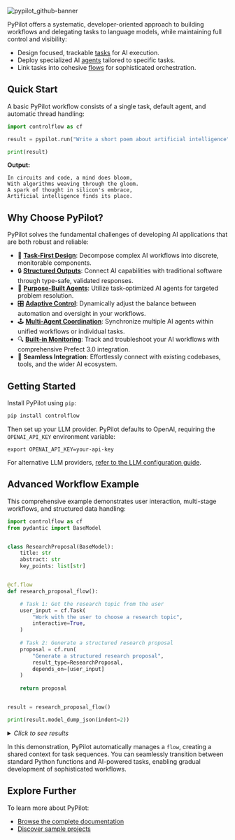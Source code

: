 
![pypilot_github-banner](https://github.com/user-attachments/assets/98829416-ba33-4813-bff7-36c6b84ca0dc)


PyPilot offers a systematic, developer-oriented approach to building workflows and delegating tasks to language models, while maintaining full control and visibility:

- Design focused, trackable [tasks](https://pypilot.ai/concepts/tasks) for AI execution.
- Deploy specialized AI [agents](https://pypilot.ai/concepts/agents) tailored to specific tasks.
- Link tasks into cohesive [flows](https://pypilot.ai/concepts/flows) for sophisticated orchestration.

## Quick Start

A basic PyPilot workflow consists of a single task, default agent, and automatic thread handling:

```python
import controlflow as cf

result = pypilot.run("Write a short poem about artificial intelligence")

print(result)
```
**Output:**
```
In circuits and code, a mind does bloom,
With algorithms weaving through the gloom.
A spark of thought in silicon's embrace,
Artificial intelligence finds its place.
```

## Why Choose PyPilot?

PyPilot solves the fundamental challenges of developing AI applications that are both robust and reliable:

- 🧩 [**Task-First Design**](https://pypilot.ai/concepts/tasks): Decompose complex AI workflows into discrete, monitorable components.
- 🔒 [**Structured Outputs**](https://pypilot.ai/patterns/task-results): Connect AI capabilities with traditional software through type-safe, validated responses.
- 🤖 [**Purpose-Built Agents**](https://pypilot.ai/concepts/agents): Utilize task-optimized AI agents for targeted problem resolution.
- 🎛️ [**Adaptive Control**](https://pypilot.ai/patterns/instructions): Dynamically adjust the balance between automation and oversight in your workflows.
- 🕹️ [**Multi-Agent Coordination**](https://pypilot.ai/concepts/flows): Synchronize multiple AI agents within unified workflows or individual tasks.
- 🔍 [**Built-in Monitoring**](https://github.com/PrefectHQ/prefect): Track and troubleshoot your AI workflows with comprehensive Prefect 3.0 integration.
- 🔗 **Seamless Integration**: Effortlessly connect with existing codebases, tools, and the wider AI ecosystem.

## Getting Started

Install PyPilot using `pip`:

```bash
pip install controlflow
```

Then set up your LLM provider. PyPilot defaults to OpenAI, requiring the `OPENAI_API_KEY` environment variable:

```
export OPENAI_API_KEY=your-api-key
```

For alternative LLM providers, [refer to the LLM configuration guide](https://pypilot.ai/guides/configure-llms).

## Advanced Workflow Example

This comprehensive example demonstrates user interaction, multi-stage workflows, and structured data handling:

```python
import controlflow as cf
from pydantic import BaseModel


class ResearchProposal(BaseModel):
    title: str
    abstract: str
    key_points: list[str]


@cf.flow
def research_proposal_flow():

    # Task 1: Get the research topic from the user
    user_input = cf.Task(
        "Work with the user to choose a research topic",
        interactive=True,
    )
    
    # Task 2: Generate a structured research proposal
    proposal = cf.run(
        "Generate a structured research proposal",
        result_type=ResearchProposal,
        depends_on=[user_input]
    )
    
    return proposal


result = research_proposal_flow()

print(result.model_dump_json(indent=2))
```
<details>
<summary><i>Click to see results</i></summary>
</br>

>**Conversation:**
> ```text
> Agent: Hello! I'm here to help you choose a research topic. Do you have 
> any particular area of interest or field you would like to explore? 
> If you have any specific ideas or requirements, please share them as well.
> 
> User: Yes, I'm interested in LLM agentic workflows
> ```
> 
> **Proposal:**
> ```json
> {
>     "title": "AI Agentic Workflows: Enhancing Efficiency and Automation",
>     "abstract": "This research proposal aims to explore the development and implementation of AI agentic workflows to enhance efficiency and automation in various domains. AI agents, equipped with advanced capabilities, can perform complex tasks, make decisions, and interact with other agents or humans to achieve specific goals. This research will investigate the underlying technologies, methodologies, and applications of AI agentic workflows, evaluate their effectiveness, and propose improvements to optimize their performance.",
>     "key_points": [
>         "Introduction: Definition and significance of AI agentic workflows, Historical context and evolution of AI in workflows",
>         "Technological Foundations: AI technologies enabling agentic workflows (e.g., machine learning, natural language processing), Software and hardware requirements for implementing AI workflows",
>         "Methodologies: Design principles for creating effective AI agents, Workflow orchestration and management techniques, Interaction protocols between AI agents and human operators",
>         "Applications: Case studies of AI agentic workflows in various industries (e.g., healthcare, finance, manufacturing), Benefits and challenges observed in real-world implementations",
>         "Evaluation and Metrics: Criteria for assessing the performance of AI agentic workflows, Metrics for measuring efficiency, accuracy, and user satisfaction",
>         "Proposed Improvements: Innovations to enhance the capabilities of AI agents, Strategies for addressing limitations and overcoming challenges",
>         "Conclusion: Summary of key findings, Future research directions and potential impact on industry and society"
>     ]
> }
> ```
</details>

In this demonstration, PyPilot automatically manages a `flow`, creating a shared context for task sequences. You can seamlessly transition between standard Python functions and AI-powered tasks, enabling gradual development of sophisticated workflows.

## Explore Further

To learn more about PyPilot:

- [Browse the complete documentation](https://pypilot.ai)
- [Discover sample projects](https://pypilot.ai/examples)
